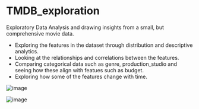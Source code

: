 # TMDB_exploration
Exploratory Data Analysis and drawing insights from a small, but comprehensive movie data.

- Exploring the features in the dataset through distribution and descriptive analytics.
- Looking at the relationships and correlations between the features.
- Comparing categorical data such as genre, production_studio and seeing how these align with featues such as budget.
- Exploring how some of the features change with time.

![image](https://github.com/geobrignell/TMDB_exploration/assets/89096835/1b8defc3-46a5-426f-a89f-d75a761b3c71)


![image](https://github.com/geobrignell/TMDB_exploration/assets/89096835/c997b7f0-b2fa-47d8-a73b-a7cbc8e96743)
